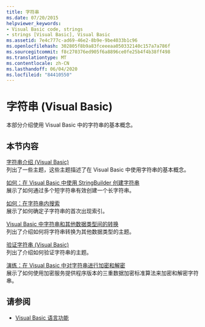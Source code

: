 ```yaml
---
title: 字符串
ms.date: 07/20/2015
helpviewer_keywords:
- Visual Basic code, strings
- strings [Visual Basic], Visual Basic
ms.assetid: 7e4c777c-ad69-46e2-8b9e-9be4033b1c96
ms.openlocfilehash: 302805f8b9a83fceeeaa050332140c157a7a786f
ms.sourcegitcommit: f8c270376ed905f6a8896ce0fe25b4f4b38ff498
ms.translationtype: MT
ms.contentlocale: zh-CN
ms.lasthandoff: 06/04/2020
ms.locfileid: "84410550"
---
```

# <a name="strings-in-visual-basic"></a>字符串 (Visual Basic)
本部分介绍使用 Visual Basic 中的字符串的基本概念。  
  
## <a name="in-this-section"></a>本节内容  
 [字符串介绍 (Visual Basic)](introduction-to-strings.md)  
 列出了一些主题，这些主题描述了在 Visual Basic 中使用字符串的基本概念。  
  
 [如何：在 Visual Basic 中使用 StringBuilder 创建字符串](how-to-create-strings-using-a-stringbuilder.md)  
 展示了如何通过多个短字符串有效创建一个长字符串。  
  
 [如何：在字符串内搜索](how-to-search-within-a-string.md)  
 展示了如何确定子字符串的首次出现索引。  
  
 [Visual Basic 中字符串和其他数据类型间的转换](converting-between-strings-and-other-data-types.md)  
 列出了介绍如何将字符串转换为其他数据类型的主题。  
  
 [验证字符串 (Visual Basic)](validating-strings.md)  
 列出了介绍如何验证字符串的主题。  
  
 [演练：在 Visual Basic 中对字符串进行加密和解密](walkthrough-encrypting-and-decrypting-strings.md)  
 展示了如何使用加密服务提供程序版本的三重数据加密标准算法来加密和解密字符串。  
  
## <a name="see-also"></a>请参阅

- [Visual Basic 语言功能](../index.md)

